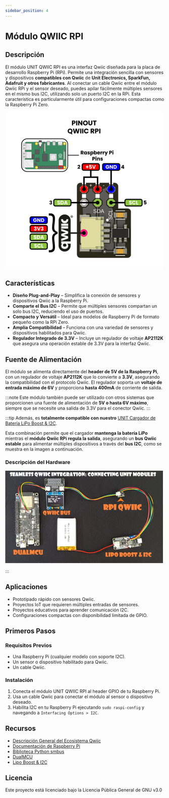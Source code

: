 ```yaml
---
sidebar_position: 4
---
```



# Módulo QWIIC RPI

## Descripción

El módulo UNIT QWIIC RPI es una interfaz Qwiic diseñada para la placa de desarrollo Raspberry Pi (RPi). Permite una integración sencilla con sensores y dispositivos **compatibles con Qwiic** de **Unit Electronics, SparkFun, Adafruit y otros fabricantes**. Al conectar un cable Qwiic entre el módulo Qwiic RPi y el sensor deseado, puedes apilar fácilmente múltiples sensores en el mismo bus I2C, utilizando solo un puerto I2C en la RPi. Esta característica es particularmente útil para configuraciones compactas como la Raspberry Pi Zero.

<p style={{ textAlign: "center" }}>
    <img src="https://raw.githubusercontent.com/UNIT-Electronics-MX/unit_qwiic_rpi_module/refs/heads/main/hardware/resources/UE0052-Pinout-QWIIC-RPI.jpg" alt="Qwiic RPi" width="500"/>
</p>

## Características

- **Diseño Plug-and-Play** – Simplifica la conexión de sensores y dispositivos Qwiic a la Raspberry Pi.  
- **Comparte el Bus I2C** – Permite que múltiples sensores compartan un solo bus I2C, reduciendo el uso de puertos.  
- **Compacto y Versátil** – Ideal para modelos de Raspberry Pi de formato pequeño como la RPi Zero.  
- **Amplia Compatibilidad** – Funciona con una variedad de sensores y dispositivos habilitados para Qwiic.  
- **Regulador Integrado de 3.3V** – Incluye un regulador de voltaje **AP2112K** que asegura una operación estable de 3.3V para la interfaz Qwiic.  

## Fuente de Alimentación  

El módulo se alimenta directamente del **header de 5V de la Raspberry Pi**, con un regulador de voltaje **AP2112K** que lo convierte a **3.3V**, asegurando la compatibilidad con el protocolo Qwiic. El regulador soporta un **voltaje de entrada máximo de 6V** y proporciona **hasta 400mA** de corriente de salida.

:::note
Este módulo también puede ser utilizado con otros sistemas que proporcionen una fuente de alimentación de **5V o hasta 6V máximo**, siempre que se necesite una salida de 3.3V para el conector Qwiic. 
::: 

:::tip
Además, es **totalmente compatible con nuestro** [UNIT Cargador de Batería LiPo Boost & I2C](https://uelectronics.com/producto/unit-cargador-de-bateria-lipo-boost-i2c/).  

Esta combinación permite que el cargador **mantenga la batería LiPo** mientras el **módulo Qwiic RPi regula la salida**, asegurando un **bus Qwiic estable** para alimentar múltiples dispositivos a través del **bus I2C**, como se muestra en la imagen a continuación.  


### Descripción del Hardware  

<p style={{ textAlign: "center" }}>
    <img src="https://raw.githubusercontent.com/UNIT-Electronics-MX/unit_qwiic_rpi_module/refs/heads/main/hardware/resources/Integration.jpg" alt="Integración Qwiic sin problemas: módulo Qwiic RPi conectado con el cargador LiPo Boost I2C, LCD a través del adaptador de bus Qwiic y placa DualMCU." width="500"/>
</p>

:::

## Aplicaciones

- Prototipado rápido con sensores Qwiic.
- Proyectos IoT que requieren múltiples entradas de sensores.
- Proyectos educativos para aprender comunicación I2C.
- Configuraciones compactas con disponibilidad limitada de GPIO.

## Primeros Pasos

### Requisitos Previos

- Una Raspberry Pi (cualquier modelo con soporte I2C).
- Un sensor o dispositivo habilitado para Qwiic.
- Un cable Qwiic.

### Instalación

1. Conecta el módulo UNIT QWIIC RPI al header GPIO de tu Raspberry Pi.
2. Usa un cable Qwiic para conectar el módulo al sensor o dispositivo deseado.
3. Habilita I2C en tu Raspberry Pi ejecutando `sudo raspi-config` y navegando a `Interfacing Options > I2C`.
<!-- 
### Código de Ejemplo

A continuación, un ejemplo en Python utilizando la biblioteca `smbus` para leer datos de un sensor Qwiic:

```python
import smbus
import time

# Inicializar el bus I2C
bus = smbus.SMBus(1)
direccion_sensor = 0x48  # Reemplaza con la dirección I2C de tu sensor

try:
    while True:
        datos = bus.read_byte(direccion_sensor)
        print(f"Datos del Sensor: {datos}")
        time.sleep(1)
except KeyboardInterrupt:
    print("Saliendo...")
``` -->

## Recursos

- [Descripción General del Ecosistema Qwiic](https://www.sparkfun.com/qwiic)
- [Documentación de Raspberry Pi](https://www.raspberrypi.org/documentation/)
- [Biblioteca Python smbus](https://pypi.org/project/smbus/)
- [DualMCU](https://uelectronics.com/producto/unit-dualmcu-esp32-rp2040-tarjeta-de-desarrollo/)
- [Lipo Boost & I2C](https://uelectronics.com/producto/unit-cargador-de-bateria-lipo-boost-i2c/)


## Licencia

Este proyecto está licenciado bajo la Licencia Pública General de GNU v3.0
